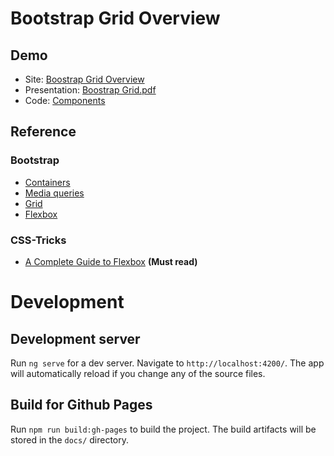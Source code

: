 # Bootstrap Grid Overview

## Demo

- Site: [Boostrap Grid Overview](https://robertosequeira.github.io/bootstrap-grid-overview)
- Presentation: [Boostrap Grid.pdf](00.%20Presentation/Bootstrap%20Grid.pdf)
- Code: [Components](src/app)

## Reference

### Bootstrap

- [Containers](https://getbootstrap.com/docs/4.0/layout/overview/#containers)
- [Media queries](https://getbootstrap.com/docs/4.0/layout/overview/#responsive-breakpoints)
- [Grid](https://getbootstrap.com/docs/4.5/layout/grid/)
- [Flexbox](https://getbootstrap.com/docs/4.5/utilities/flex/)

### CSS-Tricks

- [A Complete Guide to Flexbox](https://css-tricks.com/snippets/css/a-guide-to-flexbox/) **(Must read)**

# Development

## Development server

Run `ng serve` for a dev server. Navigate to `http://localhost:4200/`. The app will automatically reload if you change any of the source files.

## Build for Github Pages

Run `npm run build:gh-pages` to build the project. The build artifacts will be stored in the `docs/` directory.
